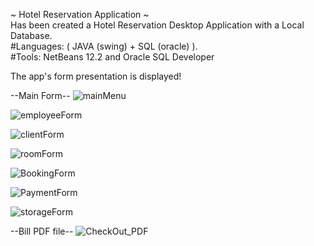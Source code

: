 ~ Hotel Reservation Application ~ <br/>
Has been created a Hotel Reservation Desktop Application with a Local Database. <br/>
#Languages: ( JAVA (swing) + SQL (oracle) ). <br/>
#Tools: NetBeans 12.2 and Oracle SQL Developer <br/>

The app's form presentation is displayed! <br/>

--Main Form--
![mainMenu](https://user-images.githubusercontent.com/48105724/175002856-fec461f6-e620-4d80-aa22-b95ea467c367.png)


![employeeForm](https://user-images.githubusercontent.com/48105724/175005734-bb1dc6c5-cd88-487e-9df4-8dc4483a728d.png)


![clientForm](https://user-images.githubusercontent.com/48105724/175002970-6d282378-13bb-4a40-aeb4-1cc1ef27292f.png)


![roomForm](https://user-images.githubusercontent.com/48105724/175003056-073e05d5-a82d-4951-af7f-65447e820a5e.png)


![BookingForm](https://user-images.githubusercontent.com/48105724/175003109-bdce3141-fc1e-43d4-90e3-686d397ca1ad.png)


![PaymentForm](https://user-images.githubusercontent.com/48105724/175003153-1667efe7-e23f-4509-9cec-53113b289c45.png)


![storageForm](https://user-images.githubusercontent.com/48105724/175003209-218e5832-6ddd-4866-b3c3-bae944ec406f.png)

--Bill PDF file--
![CheckOut_PDF](https://user-images.githubusercontent.com/48105724/175003276-1b751386-0e2d-4551-8b23-e57b74652abe.png)
